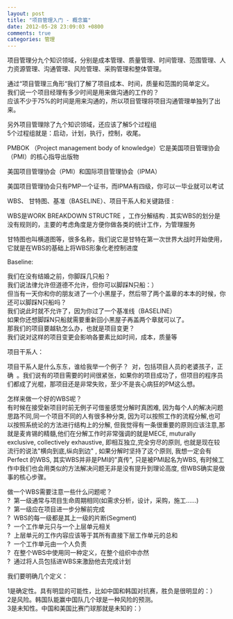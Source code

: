 ```yaml
---
layout: post
title: "项目管理入门 - 概念篇"
date: 2012-05-28 23:09:03 +0800
comments: true
categories: 管理
---
```

<p></p><p><span>项目管理分九个知识领域，分别是成本管理、质量管理、时间管理、范围管理、人力资源管理、沟通管理、风险管理、采购管理和整体管理。</span><br></p><p></p><p></p><p>通过“项目管理三角形“我们了解了项目成本、时间，质量和范围的简单定义。 &nbsp;<br>我们说一个项目经理有多少时间是用来做沟通的工作的？ &nbsp;<br>应该不少于75%的时间是用来沟通的，所以项目管理将项目沟通管理单独列了出来。 </p><p>另外项目管理除了九个知识领域，还应该了解5个过程组 &nbsp;<br>5个过程组就是：启动，计划，执行，控制，收尾。 </p><p>PMBOK （Project management body of knowledge）它是美国项目管理协会（PMI）的核心指导出版物 </p><p> </p><p>美国项目管理协会（PMI）和国际项目管理协会（IPMA） </p><p>美国项目管理协会只有PMP一个证书，而IPMA有四级，你可以一毕业就可以考试</p><p>WBS、 甘特图、基准（BASELINE）、项目干系人和关键路径 :</p><p>WBS是WORK BREAKDOWN STRUCTRE ，工作分解结构 . 其实WBS的划分是没有规则的，主要的考虑角度是方便你做各类的统计工作，为管理服务 &nbsp;&nbsp;</p><p>甘特图也叫横道图等，很多名称，我们说它是甘特在第一次世界大战时开始使用，它就是在WBS的基础上将WBS形象化老控制进度 &nbsp;&nbsp;</p><p>Baseline:</p><p>我们在没有结婚之前，你脚踩几只船？ &nbsp;<br>我们说法律允许但道德不允许，但你可以脚踩N只船：） &nbsp;<br>但当有一天你和你的朋友进了一个小黑屋子，然后带了两个盖章的本本的时候，你还可以脚踩N只船吗？ &nbsp;<br>我们说此时就不允许了，因为你过了一个基准线（BASELINE） &nbsp;<br>如果你还想脚踩N只船就需要重新回小黑屋子再盖两个章就可以了。 &nbsp;<br>那我们的项目要越轨怎么办，也就是项目变更？ &nbsp;<br>我们说对这样的项目变更会影响各要素比如时间，成本，质量等 </p><p>项目干系人：</p><p>项目干系人是什么东东，谁给我举一个例子？ &nbsp;对，包括项目人员的老婆孩子，正确 &nbsp;。我们说有的项目需要的时间很紧张，如果你的项目成功了，但项目的程序员们都成了光棍，那项目还是非常失败，至少不是丧心病狂的PM这么想。 </p><p>怎样来做一个好的WBS呢？ &nbsp;<br>有时候在接受新项目时前无例子可借鉴感觉分解时真困难, 因为每个人的解决问题思路不同,同一个项目不同的人有很多种分类, 因为可以按照工作的流程分解,也可以按照系统论的方法进行结构上的分解, 但我觉得有一条很重要的原则应该注意,那就是麦肯锡的精髓,他们在分解工作时非常强调的就是MECE, muturally exclusive, collectively exhaustive, 即相互独立,完全穷尽的原则, 也就是现在较流行的说法"横向到底,纵向到边" , 如果分解时坚持了这个原则, 我想一定会有Perfect 的WBS, 其实WBS并非是PMI的"真传", 只是被PMI起名为WBS, 有时候工作中我们也会用类似的方法解决问题无非是没有提升到理论高度, 但WBS确实是做事的核心步骤。</p><p> </p><p>做一个WBS需要注意一些什么问题呢？ &nbsp;<br>? &nbsp;第一级通常与项目生命周期相同(如需求分析，设计，采购，施工……) &nbsp;<br>? &nbsp;第一级应在项目进一步分解前完成 &nbsp;<br>? &nbsp;WBS的每一级都是其上一级的片断(Segment) &nbsp;<br>? &nbsp;一个工作单元只与一个上层单元相关 &nbsp;<br>? &nbsp;上层单元的工作内容应该等于其所有直接下层工作单元的总和 &nbsp;<br>? &nbsp;一个工作单元由一个人负责 &nbsp;<br>? &nbsp;在整个WBS中使用同一种定义，在整个组织中亦然 &nbsp;<br>? &nbsp;通过将人员包括进WBS来激励他去完成计划 </p><p> </p><p>我们要明确几个定义：</p><p>1是确定性。具有明显的可能性，比如中国和韩国对抗赛，胜负是很明显的：） &nbsp;<br>2是风险。韩国队能赢中国队几个球是一种风险的预测。 &nbsp;<br>3是未知性。中国和美国比赛门球那就是未知的：）</p><p></p><p></p><p></p>
